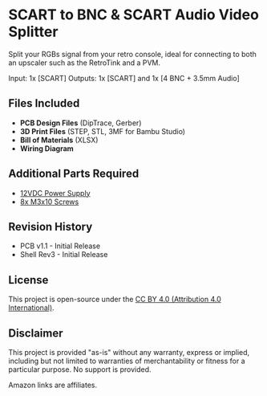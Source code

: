 # SCART to BNC &amp; SCART Audio Video Splitter
Split your RGBs signal from your retro console, ideal for connecting to both an upscaler such as the RetroTink and a PVM.

Input: 1x [SCART]
Outputs: 1x [SCART] and 1x [4 BNC + 3.5mm Audio]

## Files Included
- **PCB Design Files** (DipTrace, Gerber)
- **3D Print Files** (STEP, STL, 3MF for Bambu Studio)
- **Bill of Materials** (XLSX)
- **Wiring Diagram**

## Additional Parts Required
- [12VDC Power Supply](https://amzn.to/4gwsgEL)
- [8x M3x10 Screws](https://amzn.to/40SFHc6)

## Revision History
- PCB v1.1 - Initial Release
- Shell Rev3 - Initial Release

## License
This project is open-source under the [CC BY 4.0 (Attribution 4.0 International)](https://creativecommons.org/licenses/by/4.0/).

## Disclaimer
This project is provided "as-is" without any warranty, express or implied, including but not limited to warranties of merchantability or fitness for a particular purpose. No support is provided.

Amazon links are affiliates.